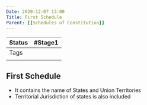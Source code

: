 ```yaml
---
Date: 2020-12-07 13:00
Title: First Schedule
Parent: [[Schedules of Constitution]]
---
```

| Status | #Stage1                    |
| ------ | -------------------------- |
| Tags   |   |
|        |                            |

## First Schedule
- It contains the name of States and Union Territories
- Territorial Jurisdiction of states is also included
